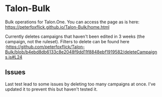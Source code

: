 # Talon-Bulk
Bulk operations for Talon.One. You can access the page as is here: https://peterfoxflick.github.io/Talon-Bulk/home.html

Currently deletes campaigns that haven't been edited in 3 weeks (the campaign, not the ruleset).
Filters to delete can be found here :https://github.com/peterfoxflick/Talon-Bulk/blob/b4ebd8db6133c8e2048f9dd11f8848ebf1919582/deleteCampaigns.js#L24

## Issues
Last test lead to some issues by deleting too many campaigns at once. I've updated it to prevent this but haven't tested it. 

